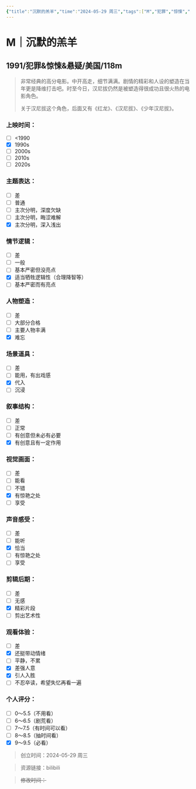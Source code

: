```yaml
---
{"title":"沉默的羔羊","time":"2024-05-29 周三","tags":["M","犯罪","惊悚","悬疑"],"rating":"9.0","dg-publish":true,"permalink":"/300 评价/M/新近看过/沉默的羔羊/","dgPassFrontmatter":true,"created":"2024-05-29T21:12:09.099+08:00","updated":"2024-05-30T22:34:09.985+08:00"}
---
```


# M｜沉默的羔羊
## 1991/犯罪&惊悚&悬疑/美国/118m
>非常经典的高分电影。中开高走，细节满满。剧情的精彩和人设的塑造在当年更是降维打击吧。时至今日，汉尼拔仍然是被塑造得很成功且很火热的电影角色。
>
>关于汉尼拔这个角色，后面又有《红龙》、《汉尼拔》、《少年汉尼拔》。
### 上映时间：
- [ ] <1990
- [x] 1990s
- [ ] 2000s
- [ ] 2010s
- [ ] 2020s
### 主题表达：
- [ ] 差
- [ ] 普通
- [ ] 主次分明，深度欠缺
- [ ] 主次分明，晦涩难解
- [x] 主次分明，深入浅出
### 情节逻辑：
- [ ] 差
- [ ] 一般
- [ ] 基本严密但没亮点
- [x] 适当牺牲逻辑性（合理降智等）
- [ ] 基本严密而有亮点
### 人物塑造：
- [ ] 差
- [ ] 大部分合格
- [ ] 主要人物丰满
- [x] 难忘
### 场景道具：
- [ ] 差
- [ ] 能用，有出戏感
- [x] 代入
- [ ] 沉浸
### 叙事结构：
- [ ] 差
- [ ] 正常
- [ ] 有创意但未必有必要
- [x] 有创意且有一定作用
### 视觉画面：
- [ ] 差
- [ ] 能看
- [ ] 不错
- [x] 有惊艳之处
- [ ] 享受
### 声音感受：
- [ ] 差
- [ ] 能听
- [x] 恰当
- [ ] 有惊艳之处
- [ ] 享受
### 剪辑后期：
- [ ] 差
- [ ] 无感
- [x] 精彩片段
- [ ] 剪出艺术性
### 观看体验：
- [ ] 差
- [x] 还挺带动情绪
- [ ] 平静，不累
- [x] 差强人意
- [x] 引人入胜
- [ ] 不忍卒读，希望失忆再看一遍
### 个人评分：
- [ ] 0～5.5（不用看）
- [ ] 6～6.5（剧荒看）
- [ ] 7～7.5（有时间可以看）
- [ ] 8～8.5（抽时间看）
- [x] 9～9.5（必看）

>创立时间：2024-05-29 周三

>资源链接：bilibili

>~~修改时间：~~



